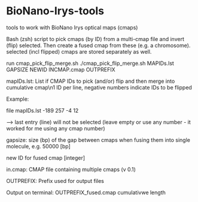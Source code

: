 # BioNano-Irys-tools
tools to work with BioNano Irys optical maps (cmaps)

Bash (zsh) script to pick cmaps (by ID) from a multi-cmap file and invert (flip) selected. Then create a fused cmap from these (e.g. a chromosome). selected (incl flipped) cmaps are stored separately as well.

run cmap_pick_flip_merge.sh
 ./cmap_pick_flip_merge.sh MAPIDs.lst GAPSIZE NEWID INCMAP.cmap OUTPREFIX 
 
mapIDs.lst: List if CMAP IDs to pick (and/or) flip and then merge into cumulative cmap\n1 ID per line, negative numbers indicate IDs to be flipped

Example: 

file mapIDs.lst
-189
257
-4
12

--> last entry (line) will not be selected (leave empty or use any number - it worked for me using any cmap number)


gapsize: size (bp) of the gap between cmaps when fusing them into single molecule, e.g. 50000 [bp]

new ID for fused cmap [integer]

in.cmap: CMAP file containing multiple cmaps (v 0.1)

OUTPREFIX: Prefix used for output files

Output on terminal: 
OUTPREFIX_fused.cmap 
cumulativwe length

